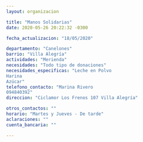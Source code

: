 ```yaml
---
layout: organizacion

title: "Manos Solidarias"
date: 2020-05-26 20:22:32 -0300

fecha_actualizacion: "18/05/2020"

departamento: "Canelones"
barrio: "Villa Alegría"
actividades: "Merienda"
necesidades: "Todo tipo de donaciones"
necesidades_especificas: "Leche en Polvo
Harina 
Azúcar"
telefono_contacto: "Marina Rivero
094840392"
direccion: "Ciclamor Los Frenos 107 Villa Alegría"

otros_contactos: ""
horario: "Martes y Jueves - De tarde"
aclaraciones: ""
cuenta_bancaria: ""

---
```

